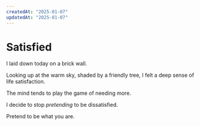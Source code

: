 ```yaml
---
createdAt: "2025-01-07"
updatedAt: "2025-01-07"
---
```


# Satisfied

I laid down today on a brick wall.

Looking up at the warm sky, shaded by a friendly tree, I felt a deep sense of life satisfaction.

The mind tends to play the game of needing more.

I decide to stop *pretending* to be dissatisfied.

Pretend to be what you are.